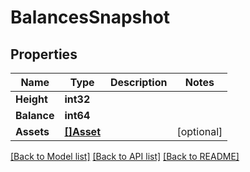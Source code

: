 # BalancesSnapshot

## Properties

Name | Type | Description | Notes
------------ | ------------- | ------------- | -------------
**Height** | **int32** |  | 
**Balance** | **int64** |  | 
**Assets** | [**[]Asset**](Asset.md) |  | [optional] 

[[Back to Model list]](../README.md#documentation-for-models) [[Back to API list]](../README.md#documentation-for-api-endpoints) [[Back to README]](../README.md)


